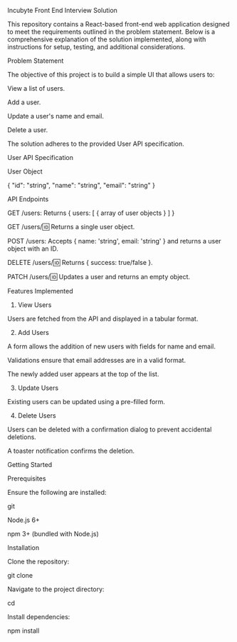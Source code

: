 Incubyte Front End Interview Solution

This repository contains a React-based front-end web application designed to meet the requirements outlined in the problem statement. Below is a comprehensive explanation of the solution implemented, along with instructions for setup, testing, and additional considerations.

Problem Statement

The objective of this project is to build a simple UI that allows users to:

View a list of users.

Add a user.

Update a user's name and email.

Delete a user.

The solution adheres to the provided User API specification.

User API Specification

User Object

{
  "id": "string",
  "name": "string",
  "email": "string"
}

API Endpoints

GET /users: Returns { users: [ { array of user objects } ] }

GET /users/:id: Returns a single user object.

POST /users: Accepts { name: 'string', email: 'string' } and returns a user object with an ID.

DELETE /users/:id: Returns { success: true/false }.

PATCH /users/:id: Updates a user and returns an empty object.

Features Implemented

1. View Users

Users are fetched from the API and displayed in a tabular format.

2. Add Users

A form allows the addition of new users with fields for name and email.

Validations ensure that email addresses are in a valid format.

The newly added user appears at the top of the list.

3. Update Users

Existing users can be updated using a pre-filled form.

4. Delete Users

Users can be deleted with a confirmation dialog to prevent accidental deletions.

A toaster notification confirms the deletion.

Getting Started

Prerequisites

Ensure the following are installed:

git

Node.js 6+

npm 3+ (bundled with Node.js)

Installation

Clone the repository:

git clone <repository-url>

Navigate to the project directory:

cd <repository-directory>

Install dependencies:

npm install

